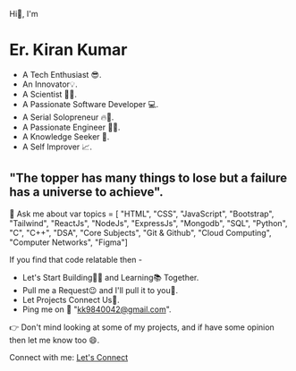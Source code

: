 Hi👋, I'm <h1>Er. Kiran Kumar</h1>

- A Tech Enthusiast 😎.
- An Innovator💡.
- A Scientist 🧑‍🔬.
- A Passionate Software Developer 💻.
- A Serial Solopreneur 🔥💪.
- A Passionate Engineer 🧑‍🎓.
- A Knowledge Seeker 💟.
- A Self Improver 📈.



<h2>"The topper has many things to lose but a failure has a universe to achieve".</h2>

💬 Ask me about var topics = [ "HTML", "CSS", "JavaScript", "Bootstrap", "Tailwind", "ReactJs", "NodeJs", "ExpressJs", "Mongodb", "SQL", "Python", "C", "C++", "DSA", "Core Subjects", "Git & Github", "Cloud Computing", "Computer Networks", "Figma"]




If you find that code relatable then - <br>

- Let's Start Building👷‍♂️ and Learning📚 Together. <br>
- Pull me a Request😉 and I'll pull it to you🤗.  <br>
- Let Projects Connect Us🤞.   <br>
- Ping me on 📧 "kk9840042@gmail.com".   <br>

👉 Don't mind looking at some of my projects, and if have some opinion then let me know too 😄.

Connect with me:
<a href="https://www.linkedin.com/in/kiran-kumar-8809911b8/"> Let's Connect </a>

